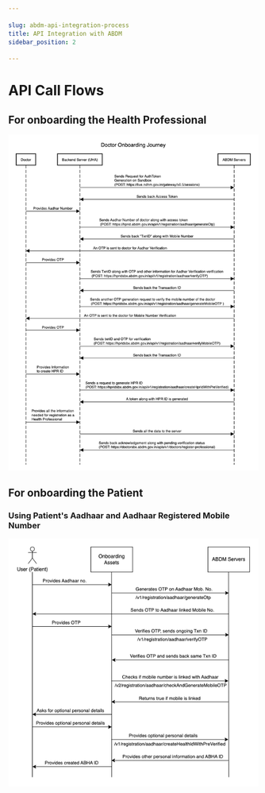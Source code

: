 ```yaml
---

slug: abdm-api-integration-process
title: API Integration with ABDM
sidebar_position: 2

---
```


# API Call Flows

## For onboarding the Health Professional

![Onboarding the ABDM](./hpr_api_flow.drawio.png)

## For onboarding the Patient

### Using Patient's Aadhaar and Aadhaar Registered Mobile Number

![Using Aadhaar Registered Mobile Number](./abdm_onboarding_patient_aadhaar.drawio.png)
